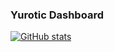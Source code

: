 ### Yurotic Dashboard

[![GitHub stats](https://github-readme-stats.vercel.app/api?username=shallow-zzt)](https://github.com/)
